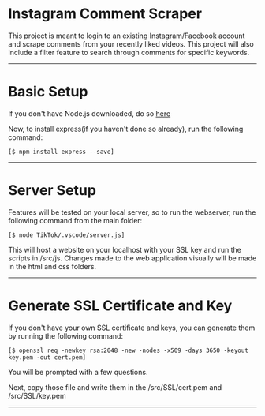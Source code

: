 Instagram Comment Scraper<a name="TOP"></a>
===================
This project is meant to login to an existing Instagram/Facebook account and scrape comments from your recently liked videos. This project will also include a filter feature to search through comments for specific keywords.
- - - - - - - - -
# Basic Setup #

If you don't have Node.js downloaded, do so [here](https://nodejs.org/en/download)

Now, to install express(if you haven't done so already), run the following command:

    [$ npm install express --save]
  
- - - - - - - - - 

# Server Setup #

Features will be tested on your local server, so to run the webserver, run the following command from the main folder:

    [$ node TikTok/.vscode/server.js]

This will host a website on your localhost with your SSL key and run the scripts in /src/js. Changes made to the web application visually will be made in the html and css folders.

- - - - - - - - - 

# Generate SSL Certificate and Key #

If you don't have your own SSL certificate and keys, you can generate them by running the following command: 

    [$ openssl req -newkey rsa:2048 -new -nodes -x509 -days 3650 -keyout key.pem -out cert.pem]

You will be prompted with a few questions. 

Next, copy those file and write them in the /src/SSL/cert.pem and /src/SSL/key.pem

- - - - - - - - - 


  
